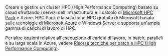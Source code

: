 Creare e gestire un cluster HPC (High Performance Computing) basato su cloud sfruttando i servizi dell'infrastruttura e il calcolo di [Microsoft HPC Pack](https://technet.microsoft.com/library/jj899572.aspx) e Azure. HPC Pack è la soluzione HPC gratuita di Microsoft basata sulle tecnologie di Microsoft Azure e Windows Server e supporta un'ampia gamma di carichi di lavoro di HPC.

Per altre opzioni relative all'esecuzione di carichi di lavoro, in batch, paralleli e su larga scala in Azure, vedere [Risorse tecniche per batch e HPC (High Performance Computing)](../articles/batch/big-compute-resources.md).

